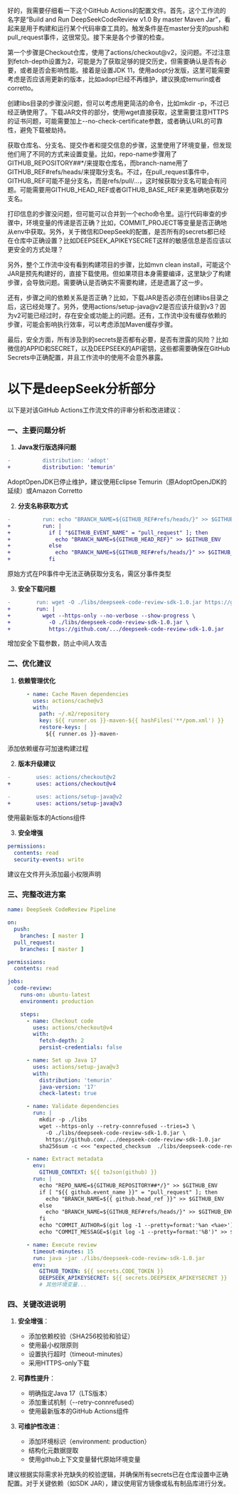 好的，我需要仔细看一下这个GitHub Actions的配置文件。首先，这个工作流的名字是“Build and Run DeepSeekCodeReview v1.0 By master Maven Jar”，看起来是用于构建和运行某个代码审查工具的。触发条件是在master分支的push和pull_request事件，这很常见。接下来是各个步骤的检查。

第一个步骤是Checkout仓库，使用了actions/checkout@v2，没问题。不过注意到fetch-depth设置为2，可能是为了获取足够的提交历史，但需要确认是否有必要，或者是否会影响性能。接着是设置JDK 11，使用adopt分发版，这里可能需要考虑是否应该用更新的版本，比如adopt已经不再维护，建议换成temurin或者corretto。

创建libs目录的步骤没问题，但可以考虑用更简洁的命令，比如mkdir -p，不过已经正确使用了。下载JAR文件的部分，使用wget直接获取，这里需要注意HTTPS的证书问题，可能需要加上--no-check-certificate参数，或者确认URL的可靠性，避免下载被劫持。

获取仓库名、分支名、提交作者和提交信息的步骤，这里使用了环境变量，但发现他们用了不同的方式来设置变量。比如，repo-name步骤用了GITHUB_REPOSITORY##*/来提取仓库名，而branch-name用了GITHUB_REF#refs/heads/来提取分支名。不过，在pull_request事件中，GITHUB_REF可能不是分支名，而是refs/pull/...，这时候获取分支名可能会有问题。可能需要用GITHUB_HEAD_REF或者GITHUB_BASE_REF来更准确地获取分支名。

打印信息的步骤没问题，但可能可以合并到一个echo命令里。运行代码审查的步骤中，环境变量的传递是否正确？比如，COMMIT_PROJECT等变量是否正确地从env中获取。另外，关于微信和DeepSeek的配置，是否所有的secrets都已经在仓库中正确设置？比如DEEPSEEK_APIKEYSECRET这样的敏感信息是否应该以更安全的方式处理？

另外，整个工作流中没有看到构建项目的步骤，比如mvn clean install，可能这个JAR是预先构建好的，直接下载使用。但如果项目本身需要编译，这里缺少了构建步骤，会导致问题。需要确认是否确实不需要构建，还是遗漏了这一步。

还有，步骤之间的依赖关系是否正确？比如，下载JAR是否必须在创建libs目录之后，这已经处理了。另外，使用actions/setup-java@v2是否应该升级到v3？因为v2可能已经过时，存在安全或功能上的问题。还有，工作流中没有缓存依赖的步骤，可能会影响执行效率，可以考虑添加Maven缓存步骤。

最后，安全方面，所有涉及到的secrets是否都有必要，是否有泄露的风险？比如微信的APPID和SECRET，以及DEEPSEEK的API密钥，这些都需要确保在GitHub Secrets中正确配置，并且工作流中的使用不会意外暴露。
 # 以下是deepSeek分析部分 
以下是对该GitHub Actions工作流文件的评审分析和改进建议：

### 一、主要问题分析

1. **Java发行版选择问题**
```diff
-          distribution: 'adopt'
+          distribution: 'temurin'
```
AdoptOpenJDK已停止维护，建议使用Eclipse Temurin（原AdoptOpenJDK的延续）或Amazon Corretto

2. **分支名称获取方式**
```diff
-          run: echo "BRANCH_NAME=${GITHUB_REF#refs/heads/}" >> $GITHUB_ENV
+          run: |
+            if [ "$GITHUB_EVENT_NAME" = "pull_request" ]; then
+              echo "BRANCH_NAME=${GITHUB_HEAD_REF}" >> $GITHUB_ENV
+            else
+              echo "BRANCH_NAME=${GITHUB_REF#refs/heads/}" >> $GITHUB_ENV
+            fi
```
原始方式在PR事件中无法正确获取分支名，需区分事件类型

3. **安全下载问题**
```diff
-        run: wget -O ./libs/deepseek-code-review-sdk-1.0.jar https://github.com/.../deepseek-code-review-sdk-1.0.jar
+        run: |
+          wget --https-only --no-verbose --show-progress \
+            -O ./libs/deepseek-code-review-sdk-1.0.jar \
+            https://github.com/.../deepseek-code-review-sdk-1.0.jar
```
增加安全下载参数，防止中间人攻击

### 二、优化建议

1. **依赖管理优化**
```yaml
      - name: Cache Maven dependencies
        uses: actions/cache@v3
        with:
          path: ~/.m2/repository
          key: ${{ runner.os }}-maven-${{ hashFiles('**/pom.xml') }}
          restore-keys: |
            ${{ runner.os }}-maven-
```
添加依赖缓存可加速构建过程

2. **版本升级建议**
```diff
-        uses: actions/checkout@v2
+        uses: actions/checkout@v4

-        uses: actions/setup-java@v2
+        uses: actions/setup-java@v3
```
使用最新版本的Actions组件

3. **安全增强**
```yaml
permissions:
  contents: read
  security-events: write
```
建议在文件开头添加最小权限声明

### 三、完整改进方案
```yaml
name: DeepSeek CodeReview Pipeline

on:
  push:
    branches: [ master ]
  pull_request:
    branches: [ master ]

permissions:
  contents: read

jobs:
  code-review:
    runs-on: ubuntu-latest
    environment: production

    steps:
      - name: Checkout code
        uses: actions/checkout@v4
        with:
          fetch-depth: 2
          persist-credentials: false

      - name: Set up Java 17
        uses: actions/setup-java@v3
        with:
          distribution: 'temurin'
          java-version: '17'
          check-latest: true

      - name: Validate dependencies
        run: |
          mkdir -p ./libs
          wget --https-only --retry-connrefused --tries=3 \
            -O ./libs/deepseek-code-review-sdk-1.0.jar \
            https://github.com/.../deepseek-code-review-sdk-1.0.jar
          sha256sum -c <<< "expected_checksum  ./libs/deepseek-code-review-sdk-1.0.jar"

      - name: Extract metadata
        env:
          GITHUB_CONTEXT: ${{ toJson(github) }}
        run: |
          echo "REPO_NAME=${GITHUB_REPOSITORY##*/}" >> $GITHUB_ENV
          if [ "${{ github.event_name }}" = "pull_request" ]; then
            echo "BRANCH_NAME=${{ github.head_ref }}" >> $GITHUB_ENV
          else
            echo "BRANCH_NAME=${GITHUB_REF#refs/heads/}" >> $GITHUB_ENV
          fi
          echo "COMMIT_AUTHOR=$(git log -1 --pretty=format:'%an <%ae>')" >> $GITHUB_ENV
          echo "COMMIT_MESSAGE=$(git log -1 --pretty=format:'%B')" >> $GITHUB_ENV

      - name: Execute review
        timeout-minutes: 15
        run: java -jar ./libs/deepseek-code-review-sdk-1.0.jar
        env:
          GITHUB_TOKEN: ${{ secrets.CODE_TOKEN }}
          DEEPSEEK_APIKEYSECRET: ${{ secrets.DEEPSEEK_APIKEYSECRET }}
          # 其他环境变量...
```

### 四、关键改进说明

1. **安全增强**：
   - 添加依赖校验（SHA256校验和验证）
   - 使用最小权限原则
   - 设置执行超时（timeout-minutes）
   - 采用HTTPS-only下载

2. **可靠性提升**：
   - 明确指定Java 17（LTS版本）
   - 添加重试机制（--retry-connrefused）
   - 使用最新版本的GitHub Actions组件

3. **可维护性改进**：
   - 添加环境标识（environment: production）
   - 结构化元数据提取
   - 使用github上下文变量替代原始环境变量

建议根据实际需求补充缺失的校验逻辑，并确保所有secrets已在仓库设置中正确配置。对于关键依赖（如SDK JAR），建议使用官方镜像或私有制品库进行分发。
